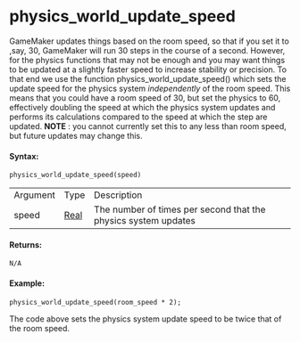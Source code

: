 # physics_world_update_speed

GameMaker updates things based on the room speed, so that if you set it
to ,say, 30, GameMaker will run 30 steps in the course of a second.
However, for the physics functions that may not be enough and you may
want things to be updated at a slightly faster speed to increase
stability or precision. To that end we use the function
physics_world_update_speed() which sets the update speed for the physics
system *independently* of the room speed. This means that you could have
a room speed of 30, but set the physics to 60, effectively doubling the
speed at which the physics system updates and performs its calculations
compared to the speed at which the step are updated. **NOTE** : you
cannot currently set this to any less than room speed, but future
updates may change this.

#### Syntax:

``` gml
physics_world_update_speed(speed)
```

|          |                                                                         |                                                                |
|----------|-------------------------------------------------------------------------|----------------------------------------------------------------|
| Argument | Type                                                                    | Description                                                    |
| speed    |  [Real](../../../../../GameMaker_Language/GML_Overview/Data_Types)  | The number of times per second that the physics system updates |

#### Returns:

``` gml
N/A
```

#### Example:

``` gml
physics_world_update_speed(room_speed * 2);
```

The code above sets the physics system update speed to be twice that of
the room speed.
